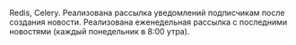 Redis, Celery.
Реализована рассылка уведомлений подписчикам после создания новости.
Реализована еженедельная рассылка с последними новостями (каждый понедельник в 8:00 утра).
